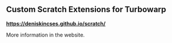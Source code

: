 ## Custom Scratch Extensions for Turbowarp

**https://deniskincses.github.io/scratch/**

More information in the website.

